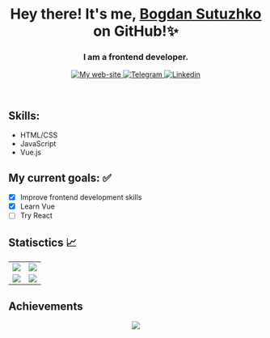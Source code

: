 <h1 align="center">Hey there! It's me, <a href="" target="_blank">Bogdan Sutuzhko</a> on GitHub!✨</h1>
<h3 align="center">I am a frontend developer.</h3>

<p align="center">
  <a href="https://julfy-bs.github.io/portfolio/" target="_blank">
    <img alt="My web-site" src="https://img.shields.io/badge/-bogdan_sutuzhko_website-%2342b883?style=for-the-badge&logo=burton&logoColor=white">
   </a>
  <a href="https://t.me/julfy_bs" target="_blank">
    <img alt="Telegram" src="https://img.shields.io/badge/telegram-229ED9?style=for-the-badge&logo=telegram&logoColor=white">
  </a>
  <a href="https://www.linkedin.com/in/sutuzhko-bogdan/" target="_blank">
    <img alt=" Linkedin" src="https://img.shields.io/badge/LinkedIn-0077B5?style=for-the-badge&logo=linkedin&logoColor=white">
  </a>
</p>
<br />

## Skills:
<!-- Skills:START -->
* HTML/CSS
* JavaScript
* Vue.js
<!-- Skills:END -->

## My current goals: ✅ 
<!-- TODO-LIST:START -->
* [x] Improve frontend development skills
* [x] Learn Vue
* [ ] Try React
<!-- TODO-LIST:END -->

## Statisctics 📈
<!-- STAT:START -->
<table align="center" cellspacing="0" cellpadding="0" border="0">
   <tr>
    <td>
      <a href="https://julfy-bs.github.io/portfolio/" target="_blank">
        <picture>
          <source 
            srcset="https://github-readme-stats-skyz.vercel.app/api?username=julfy-bs&show_icons=true&theme=github_dark&hide_border=true"
            media="(prefers-color-scheme: dark)"
          />
          <source
            srcset="https://github-readme-stats-skyz.vercel.app/api?username=julfy-bs&show_icons=true&hide_border=true"
            media="(prefers-color-scheme: light), (prefers-color-scheme: no-preference)"
          />
          <img src="https://github-readme-stats-skyz.vercel.app/api?username=julfy-bs&show_icons=true&hide_border=true" />
        </picture>
      <a/>
    </td>
    <td>
      <a href="https://julfy-bs.github.io/portfolio/" target="_blank">
        <picture>
          <source 
            srcset="https://github-readme-stats-skyz.vercel.app/api/top-langs/?username=julfy-bs&show_icons=true&theme=github_dark&layout=compact&hide_border=true"
            media="(prefers-color-scheme: dark)"
          />
          <source
            srcset="https://github-readme-stats-skyz.vercel.app/api/top-langs/?username=julfy-bs&show_icons=true&layout=compact&hide_border=true"
            media="(prefers-color-scheme: light), (prefers-color-scheme: no-preference)"
          />
          <img src="https://github-readme-stats-skyz.vercel.app/api/top-langs/?username=julfy-bs&show_icons=true&layout=compact&hide_border=true" />
        </picture>
      <a/>
    </td>
   </tr>
  <tr>
  <tr>
    <td>
      <a href="https://julfy-bs.github.io/portfolio/" target="_blank">
        <picture>
          <source 
            srcset="https://github-readme-streak-stats.herokuapp.com?user=julfy-bs&theme=github-dark&hide_border=true"
            media="(prefers-color-scheme: dark)"
          />
          <source
            srcset="https://github-readme-streak-stats.herokuapp.com?user=julfy-bs&hide_border=true"
            media="(prefers-color-scheme: light), (prefers-color-scheme: no-preference)"
          />
          <img src="https://github-readme-streak-stats.herokuapp.com?user=julfy-bs&hide_border=true" />
        </picture>
      <a/>
    </td>
    <td>
      <a href="https://julfy-bs.github.io/portfolio/" target="_blank">
        <picture>
          <source 
            srcset="https://github-readme-stats-skyz.vercel.app/api/pin/?username=julfy-bs&repo=julfy-bs&show_icons=true&theme=github_dark&hide_border=true"
            media="(prefers-color-scheme: dark)"
          />
          <source
            srcset="https://github-readme-stats-skyz.vercel.app/api/pin/?username=julfy-bs&repo=julfy-bs&show_icons=true&hide_border=true"
            media="(prefers-color-scheme: light), (prefers-color-scheme: no-preference)"
          />
          <img src="https://github-readme-stats-skyz.vercel.app/api/pin/?username=julfy-bs&repo=julfy-bs&show_icons=true&hide_border=true" />
        </picture>
      <a/>
    </td>
   </tr>
</table>
<!-- STAT:END -->

## Achievements
<!-- ACHIEVEMENTS:START -->
<p align="center">
  <img src="https://github-profile-trophy.vercel.app/?username=julfy-bs&theme=onedark&row=2&column=3&margin-w=15&margin-h=15&no-bg=true&no-frame=true)" />
</p>
<!-- ACHIEVEMENTS:END -->

<!--
**julfy-bs/julfy-bs** is a ✨ _special_ ✨ repository because its `README.md` (this file) appears on your GitHub profile.

Here are some ideas to get you started:

- 🔭 I’m currently working on ...
- 🌱 I’m currently learning ...
- 👯 I’m looking to collaborate on ...
- 🤔 I’m looking for help with ...
- 💬 Ask me about ...
- 📫 How to reach me: ...
- 😄 Pronouns: ...
- ⚡ Fun fact: ...
-->
